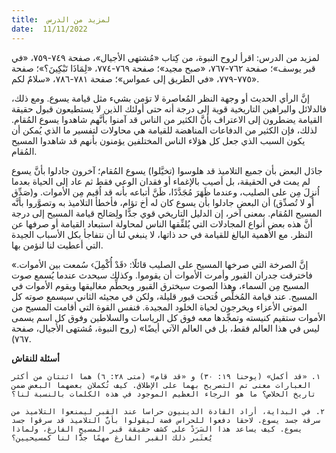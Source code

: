 ```yaml
---
title:  لمزيد من الدرس
date:  11/11/2022
---
```


لمزيد من الدرس: اقرأ لروح النبوة، من كِتاب «مُشتهى الأجيال»، صفحة ٧٤٩-٧٥٩، «في قبر يوسف»؛ صفحة ٧٦٢-٧٦٧، «صبح مجيد»؛ صفحة ٧٦٩-٧٧٤، «لِمَاذَا تَبْكِينَ؟»؛ صفحة ٧٧٥-٧٧٩، «في الطريق إلى عمواس»؛ صفحة ٧٨١-٧٨٦، «سلامٌ لكم».

إنَّ الرأي الحديث أو وجهة النظر المُعاصرة لا تؤمن بشيء مثل قيامة يسوع. ومع ذلك، فالدلائل والبراهين التاريخية قوية إلى درجة أنه حتى أولئك الذين لا يستطيعون قبول حقيقة القيامة يضطرون إلى الاعتراف بأنَّ الكثير من الناس قد آمنوا بأنَّهم شاهدوا يسوع المُقام. لذلك، فإن الكثير من الدفاعات المناهضة للقيامة هي محاولات لتفسير ما الذي يُمكن أن يكون السبب الذي جعل كل هؤلاء الناس المختلفين يؤمنون بأنهم قد شاهدوا المسيح المُقام.

جادَل البعض بأن جميع التلاميذ قد هلوسوا (تخيَّلوا) يسوع المُقام؛ آخرون جادلوا بأنَّ يسوع لم يمت في الحقيقة، بل أصيب بالإغماء أو فقدان الوعي فقط ثم عاد إلى الحياة بعدما اُنزِلَ مِن على الصليب، وعندما ظَهَرَ مُجَدَّدًا، ظَنَّ أتباعه بأنه قد اُقيم مِن الأموات. و(صَدِّق أو لا تُصدِّق) أن البعض جادلوا بأن يسوع كان له أخ تؤام، فأخطأ التلاميذ به وتصوَّروا بأنَّه المسيح المُقام. بمعنى آخر، إن الدليل التاريخي قوي جدًّا ولِصَالح قيامة المسيح إلى درجة أنَّ هذه بعض أنواع المجادلات التي يُلفِّقها الناس لمحاولة استبعاد القيامة أو صرفها عن النظر. مع الأهمية البالغ للقيامة في حد ذاتها، لا ينبغي لنا أن نتفاجأ بكل الأسباب الجيدة التي أعطيت لنا لنؤمن بها.

«إنَّ الصرخة التي صرخها المسيح على الصليب قائلًا: ‹قَدْ أُكْمِلَ› سُمعت بين الأموات. فاخترقت جدران القبور وأمرت الأموات أن يقوموا. وكذلك سيحدث عندما يُسمع صوت المسيح مِن السماء، وهذا الصوت سيخترق القبور ويحطِّم مغاليقها ويقوم الأموات في المسيح. عند قيامة المُخلِّص فُتحت قبور قليلة، ولكن في مجيئه الثاني سيسمع صوته كل الموتى الأعزاء ويخرجون لحياة الخلود المجيدة. فنفس القوة التي أقامت المسيح من الأموات ستقيم كنيسته وتمجِّدها معه فوق كل الرياسات والسلاطين وفوق كل اسم يسمى ليس في هذا العالم فقط، بل في العالم الآتي أيضًا» (روح النبوة، مُشتهى الأجيال، صفحة ٧٦٧).

**أسئلة للنقاش**

`١. «قد أكمل» (يوحنا ١٩: ٣٠) و «قد قام» (متى ٢٨: ٦) هما اثنتان من أكثر العبارات معنى تم التصريح بهما على الإطلاق. كيف تُكملان بعضهما البعض ضمن تاريخ الخلاص؟ ما هو الرجاء العظيم الموجود في هذه الكلمات بالنسبة لنا؟`

`٢. في البداية، أراد القادة الدينيون حراسا عند القبر ليمنعوا التلاميذ من سرقة جسد يسوع. لاحقا دفعوا للحراس فضة ليقولوا بأنَّ التلاميذ قد سرقوا جسد يسوع. كيف يساعد هذا السَرَدْ على كشف حقيقة قبر المسيح الفارغ، ولماذا يُعتَبر ذلك القبر الفارغ مهمًا جدًّا لنا كمسيحيين؟`
